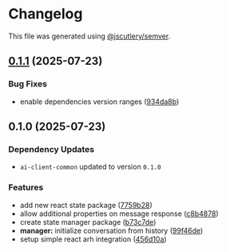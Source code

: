 # Changelog

This file was generated using [@jscutlery/semver](https://github.com/jscutlery/semver).

## [0.1.1](https://github.com/Hyperkid123/ai-web-clients/compare/ai-client-state-0.1.0...ai-client-state-0.1.1) (2025-07-23)


### Bug Fixes

* enable dependencies version ranges ([934da8b](https://github.com/Hyperkid123/ai-web-clients/commit/934da8b6e22220418a5e65083b7102eeae2e02a4))

## 0.1.0 (2025-07-23)

### Dependency Updates

* `ai-client-common` updated to version `0.1.0`

### Features

* add new react state package ([7759b28](https://github.com/Hyperkid123/ai-web-clients/commit/7759b284d9c88267df5fdfabded95ac327172a3a))
* allow additional properties on message response ([c8b4878](https://github.com/Hyperkid123/ai-web-clients/commit/c8b48783e62706f4463f7091805f79a02fab0fab))
* create state manager package ([b73c7de](https://github.com/Hyperkid123/ai-web-clients/commit/b73c7de449545cfc6fc20d4370f17b741f060b96))
* **manager:** initialize conversation from history ([99f46de](https://github.com/Hyperkid123/ai-web-clients/commit/99f46dedbae10c42c6b275ce93364ffeea6b8006))
* setup simple react arh integration ([456d10a](https://github.com/Hyperkid123/ai-web-clients/commit/456d10a059d8da36c4b3275926b7a7d908229d10))
